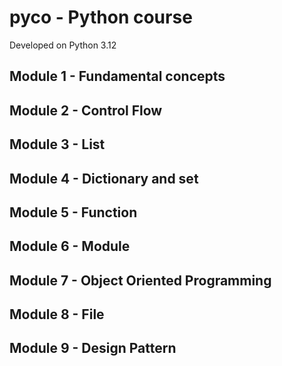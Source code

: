 # pyco - Python course
Developed on Python 3.12

## Module 1 - Fundamental concepts
## Module 2 - Control Flow
## Module 3 - List
## Module 4 - Dictionary and set
## Module 5 - Function
## Module 6 - Module
## Module 7 - Object Oriented Programming
## Module 8 - File
## Module 9 - Design Pattern
